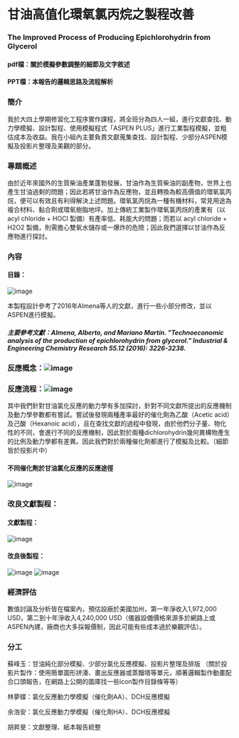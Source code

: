 # 甘油高值化環氧氯丙烷之製程改善

### The Improved Process of Producing Epichlorohydrin from Glycerol 

#### pdf檔：關於模擬參數調整的細節及文字敘述
#### PPT檔：本報告的邏輯思路及流程解析

### 簡介
我於大四上學期修習化工程序實作課程，將全班分為四人一組，進行文獻查找、動力學模擬、設計製程、使用模擬程式「ASPEN PLUS」進行工業製程模擬，並粗估成本及收益。我在小組內主要負責文獻蒐集查找、設計製程、少部分ASPEN模擬及投影片整理及美觀的部分。

### 專題概述
由於近年來國外的生質柴油產業蓬勃發展，甘油作為生質柴油的副產物，世界上也產生甘油過剩的問題；因此若將甘油作為反應物，並且轉換為較高價值的環氧氯丙烷，便可以有效且有利得解決上述問題。環氧氯丙烷為一種有機材料，常見用途為複合材料、黏合劑或環氧樹脂地坪。加上傳統工業製作環氧氯丙烷的產業有（以acyl chloride + HOCl 製備）有產率低、耗能大的問題；而若以 acyl chloride + H2O2 製備，則需擔心雙氧水儲存或一爆炸的危險；因此我們選擇以甘油作為反應物進行探討。

### 內容
#### 目錄：
![image](https://user-images.githubusercontent.com/84501216/119268189-6be5d100-bc24-11eb-9d6c-b7deaab78143.png)

本製程設計參考了2016年Almena等人的文獻，進行一些小部分修改，並以ASPEN進行模擬。

##### 主要參考文獻：Almena, Alberto, and Mariano Martín. "Technoeconomic analysis of the production of epichlorohydrin from glycerol." Industrial & Engineering Chemistry Research 55.12 (2016): 3226-3238.

### 反應概念：![image](https://user-images.githubusercontent.com/84501216/119268898-95ecc280-bc27-11eb-8b78-58a4bd8fba8b.png)
### 反應流程：![image](https://user-images.githubusercontent.com/84501216/119268354-270e6a00-bc25-11eb-9a47-b68ae7e5a1be.png)

  其中我們針對甘油氯化反應的動力學有多加探討，針對不同文獻所提出的反應機制及動力學參數都有嘗試。嘗試後發現兩種產率最好的催化劑為乙酸（Acetic acid）及己酸（Hexanoic acid），且在查找文獻的過程中發現，由於他們分子量、物化性的不同，會進行不同的反應機制，因此對於兩種dichlorohydrin幾何異構物產生的比例及動力學都有差異。因此我們對於兩種催化劑都進行了模擬及比較。（細節皆於投影片中）

#### 不同催化劑於甘油氯化反應的反應途徑
![image](https://user-images.githubusercontent.com/84501216/119268650-786b2900-bc26-11eb-85ae-b05431cedff4.png)

### 改良文獻製程：
#### 文獻製程：
![image](https://user-images.githubusercontent.com/84501216/119268737-e44d9180-bc26-11eb-8f27-f121cf21a9e3.png)
#### 改良後製程：
![image](https://user-images.githubusercontent.com/84501216/119268771-05ae7d80-bc27-11eb-9266-eb3cc436cacf.png)
![image](https://user-images.githubusercontent.com/84501216/119268795-1c54d480-bc27-11eb-88de-825efc024786.png)

### 經濟評估
數值討論及分析皆在檔案內，預估設廠於美國加州，第一年淨收入1,972,000 USD，第二到十年淨收入4,240,000 USD（儀器設備價格來源多於網路上或ASPEN內建，廠商也大多採報價制，因此可能有些成本過於樂觀評估）。

### 分工
蘇峰玉：甘油純化部分模擬、少部分氯化反應模擬、投影片整理及排版
（關於投影片製作：使用簡單圖形拼湊、畫出反應器或蒸餾塔等單元，順著邏輯製作動畫配合口頭報告，在網路上公開的圖庫找一些icon製作目錄條等等）

林夢蝶：氯化反應動力學模擬（催化劑AA）、DCH反應模擬

余浩安：氯化反應動力學模擬（催化劑HA）、DCH反應模擬

胡昇旻：文獻整理、紙本報告統整
